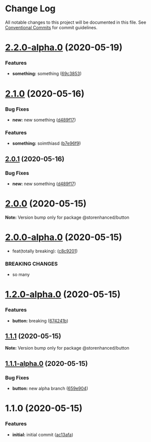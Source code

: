 # Change Log

All notable changes to this project will be documented in this file.
See [Conventional Commits](https://conventionalcommits.org) for commit guidelines.

# [2.2.0-alpha.0](https://github.com/chrispcode/storenhanced/compare/@storenhanced/button@2.1.0...@storenhanced/button@2.2.0-alpha.0) (2020-05-19)


### Features

* **something:** something ([69c3853](https://github.com/chrispcode/storenhanced/commit/69c3853792ea9f22788b9670e5788611c398a42c))





# [2.1.0](https://github.com/chrispcode/storenhanced/compare/@storenhanced/button@2.0.0...@storenhanced/button@2.1.0) (2020-05-16)


### Bug Fixes

* **new:** new something ([d489f17](https://github.com/chrispcode/storenhanced/commit/d489f179a2dbb374ed0e3082991dea5caefa58b7))


### Features

* **something:** soimthiasd ([b7e96f9](https://github.com/chrispcode/storenhanced/commit/b7e96f99a2452b17cbadabb4e8b2d0a7d1673b54))





## [2.0.1](https://github.com/chrispcode/storenhanced/compare/@storenhanced/button@2.0.0...@storenhanced/button@2.0.1) (2020-05-16)


### Bug Fixes

* **new:** new something ([d489f17](https://github.com/chrispcode/storenhanced/commit/d489f179a2dbb374ed0e3082991dea5caefa58b7))





# [2.0.0](https://github.com/chrispcode/storenhanced/compare/@storenhanced/button@2.0.0-alpha.0...@storenhanced/button@2.0.0) (2020-05-15)

**Note:** Version bump only for package @storenhanced/button





# [2.0.0-alpha.0](https://github.com/chrispcode/storenhanced/compare/@storenhanced/button@1.2.0-alpha.0...@storenhanced/button@2.0.0-alpha.0) (2020-05-15)


* feat(totally breaking): ([c8c9201](https://github.com/chrispcode/storenhanced/commit/c8c92015cae950079b39255870164c9885507f7a))


### BREAKING CHANGES

* so many





# [1.2.0-alpha.0](https://github.com/chrispcode/storenhanced/compare/@storenhanced/button@1.1.1...@storenhanced/button@1.2.0-alpha.0) (2020-05-15)


### Features

* **button:** breaking ([674241b](https://github.com/chrispcode/storenhanced/commit/674241be360f77fb5e873be77beae2917707734c))





## [1.1.1](https://github.com/chrispcode/storenhanced/compare/@storenhanced/button@1.1.1-alpha.0...@storenhanced/button@1.1.1) (2020-05-15)

**Note:** Version bump only for package @storenhanced/button





## [1.1.1-alpha.0](https://github.com/chrispcode/storenhanced/compare/@storenhanced/button@1.1.0...@storenhanced/button@1.1.1-alpha.0) (2020-05-15)


### Bug Fixes

* **button:** new alpha branch ([659e904](https://github.com/chrispcode/storenhanced/commit/659e904de93c30ce9c2556ef195bd0f379e1314a))





# 1.1.0 (2020-05-15)


### Features

* **initial:** initial commit ([ac13afa](https://github.com/chrispcode/storenhanced/commit/ac13afaa497531786519412a0de9071ea4443d9f))
